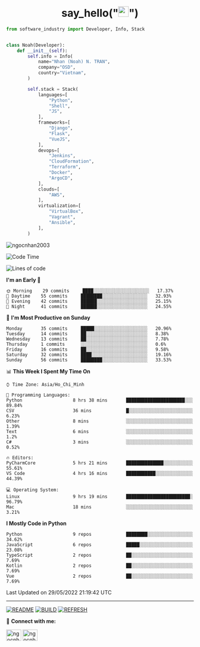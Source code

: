 <h1 align="center">say_hello("<img src="https://media.giphy.com/media/hvRJCLFzcasrR4ia7z/giphy.gif" width="28">")</h1>

```python
from software_industry import Developer, Info, Stack


class Noah(Developer):
    def __init__(self):
        self.info = Info(
            name="Nhan (Noah) N. TRAN",
            company="OSD",
            country="Vietnam",
        )

        self.stack = Stack(
            languages=[
                "Python",
                "Shell",
                "JS",
            ],
            frameworks=[
                "Django",
                "Flask",
                "VueJS",
            ],
            devops=[
                "Jenkins",
                "CloudFormation",
                "Terraform",
                "Docker",
                "ArgoCD",
            ],
            clouds=[
                "AWS",
            ],
            virtualization=[
                "VirtualBox",
                "Vagrant",
                "Ansible",
            ],
        )
```
<img src="https://komarev.com/ghpvc/?username=ngocnhan2003&label=Profile%20views&color=0e75b6&style=flat" alt="ngocnhan2003" /> 

<!--START_SECTION:waka-->
![Code Time](http://img.shields.io/badge/Code%20Time-315%20hrs%2020%20mins-blue)

![Lines of code](https://img.shields.io/badge/From%20Hello%20World%20I%27ve%20Written-18%20Thousand%20lines%20of%20code-blue)

**I'm an Early 🐤** 

```text
🌞 Morning    29 commits     ████░░░░░░░░░░░░░░░░░░░░░   17.37% 
🌆 Daytime    55 commits     ████████░░░░░░░░░░░░░░░░░   32.93% 
🌃 Evening    42 commits     ██████░░░░░░░░░░░░░░░░░░░   25.15% 
🌙 Night      41 commits     ██████░░░░░░░░░░░░░░░░░░░   24.55%

```
📅 **I'm Most Productive on Sunday** 

```text
Monday       35 commits     █████░░░░░░░░░░░░░░░░░░░░   20.96% 
Tuesday      14 commits     ██░░░░░░░░░░░░░░░░░░░░░░░   8.38% 
Wednesday    13 commits     ██░░░░░░░░░░░░░░░░░░░░░░░   7.78% 
Thursday     1 commits      ░░░░░░░░░░░░░░░░░░░░░░░░░   0.6% 
Friday       16 commits     ██░░░░░░░░░░░░░░░░░░░░░░░   9.58% 
Saturday     32 commits     ████░░░░░░░░░░░░░░░░░░░░░   19.16% 
Sunday       56 commits     ████████░░░░░░░░░░░░░░░░░   33.53%

```


📊 **This Week I Spent My Time On** 

```text
⌚︎ Time Zone: Asia/Ho_Chi_Minh

💬 Programming Languages: 
Python                   8 hrs 38 mins       ██████████████████████░░░   89.84% 
CSV                      36 mins             █░░░░░░░░░░░░░░░░░░░░░░░░   6.23% 
Other                    8 mins              ░░░░░░░░░░░░░░░░░░░░░░░░░   1.39% 
Text                     6 mins              ░░░░░░░░░░░░░░░░░░░░░░░░░   1.2% 
C#                       3 mins              ░░░░░░░░░░░░░░░░░░░░░░░░░   0.52%

🔥 Editors: 
PyCharmCore              5 hrs 21 mins       ██████████████░░░░░░░░░░░   55.61% 
VS Code                  4 hrs 16 mins       ███████████░░░░░░░░░░░░░░   44.39%

💻 Operating System: 
Linux                    9 hrs 19 mins       ████████████████████████░   96.79% 
Mac                      18 mins             ░░░░░░░░░░░░░░░░░░░░░░░░░   3.21%

```

**I Mostly Code in Python** 

```text
Python                   9 repos             ████████░░░░░░░░░░░░░░░░░   34.62% 
JavaScript               6 repos             █████░░░░░░░░░░░░░░░░░░░░   23.08% 
TypeScript               2 repos             ██░░░░░░░░░░░░░░░░░░░░░░░   7.69% 
Kotlin                   2 repos             ██░░░░░░░░░░░░░░░░░░░░░░░   7.69% 
Vue                      2 repos             ██░░░░░░░░░░░░░░░░░░░░░░░   7.69%

```



 Last Updated on 29/05/2022 21:19:42 UTC
<!--END_SECTION:waka-->

<hr>

[![README](https://github.com/ngocnhan2003/ngocnhan2003/actions/workflows/000_readme.yml/badge.svg)](https://github.com/ngocnhan2003/ngocnhan2003/actions/workflows/000_readme.yml)
[![BUILD](https://github.com/ngocnhan2003/ngocnhan2003/actions/workflows/001_build.yml/badge.svg)](https://github.com/ngocnhan2003/ngocnhan2003/actions/workflows/001_build.yml)
[![REFRESH](https://github.com/ngocnhan2003/ngocnhan2003/actions/workflows/002_refresh.yml/badge.svg)](https://github.com/ngocnhan2003/ngocnhan2003/actions/workflows/002_refresh.yml)

🔗 **Connect with me:**

<a href="https://linkedin.com/in/ngocnhan2003" target="blank"><img align="center" src="https://raw.githubusercontent.com/rahuldkjain/github-profile-readme-generator/master/src/images/icons/Social/linked-in-alt.svg" alt="ngocnhan2003" height="30" width="40" /></a>
<a href="https://instagram.com/ngocnhan2003" target="blank"><img align="center" src="https://raw.githubusercontent.com/rahuldkjain/github-profile-readme-generator/master/src/images/icons/Social/instagram.svg" alt="ngocnhan2003" height="30" width="40" /></a>
